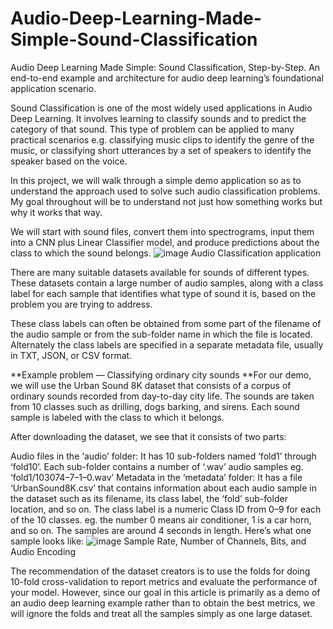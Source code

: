 # Audio-Deep-Learning-Made-Simple-Sound-Classification
Audio Deep Learning Made Simple: Sound Classification, Step-by-Step. An end-to-end example and architecture for audio deep learning’s foundational application scenario.

Sound Classification is one of the most widely used applications in Audio Deep Learning. It involves learning to classify sounds and to predict the category of that sound. This type of problem can be applied to many practical scenarios e.g. classifying music clips to identify the genre of the music, or classifying short utterances by a set of speakers to identify the speaker based on the voice.

In this project, we will walk through a simple demo application so as to understand the approach used to solve such audio classification problems. My goal throughout will be to understand not just how something works but why it works that way.

We will start with sound files, convert them into spectrograms, input them into a CNN plus Linear Classifier model, and produce predictions about the class to which the sound belongs.
![image](https://github.com/user-attachments/assets/6deb9f9e-520a-4c25-a6f0-17d5972b1824)
Audio Classification application

There are many suitable datasets available for sounds of different types. These datasets contain a large number of audio samples, along with a class label for each sample that identifies what type of sound it is, based on the problem you are trying to address.

These class labels can often be obtained from some part of the filename of the audio sample or from the sub-folder name in which the file is located. Alternately the class labels are specified in a separate metadata file, usually in TXT, JSON, or CSV format.

**Example problem — Classifying ordinary city sounds
**For our demo, we will use the Urban Sound 8K dataset that consists of a corpus of ordinary sounds recorded from day-to-day city life. The sounds are taken from 10 classes such as drilling, dogs barking, and sirens. Each sound sample is labeled with the class to which it belongs.

After downloading the dataset, we see that it consists of two parts:

Audio files in the ‘audio’ folder: It has 10 sub-folders named ‘fold1’ through ‘fold10’. Each sub-folder contains a number of ‘.wav’ audio samples eg. ‘fold1/103074–7–1–0.wav’
Metadata in the ‘metadata’ folder: It has a file ‘UrbanSound8K.csv’ that contains information about each audio sample in the dataset such as its filename, its class label, the ‘fold’ sub-folder location, and so on. The class label is a numeric Class ID from 0–9 for each of the 10 classes. eg. the number 0 means air conditioner, 1 is a car horn, and so on.
The samples are around 4 seconds in length. Here’s what one sample looks like:
![image](https://github.com/user-attachments/assets/ff77a4a4-5354-4fd5-96ed-781a710dda1f)
Sample Rate, Number of Channels, Bits, and Audio Encoding

The recommendation of the dataset creators is to use the folds for doing 10-fold cross-validation to report metrics and evaluate the performance of your model. However, since our goal in this article is primarily as a demo of an audio deep learning example rather than to obtain the best metrics, we will ignore the folds and treat all the samples simply as one large dataset.
